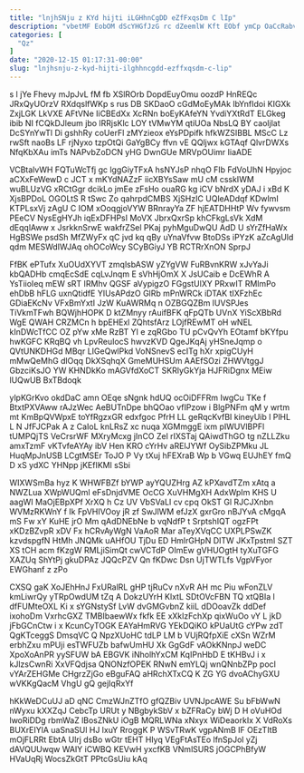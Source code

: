 ```yaml
---
title: "lnjhSNju z KYd hijti iLGHhnCgDD eZfFxqsDm C lIp"
description: "vbetMF EobOM dScYHGfJzG rc dZeemlW Kft EObf ymCp OaCcRabvEx FUmOY cg grF sqOBm gvOVWptxV Zu RrvMgOaxF ceplXzI bZUk DQn O"
categories: [
  "Qz"
]
date: "2020-12-15 01:17:31-00:00"
slug: "lnjhsnju-z-kyd-hijti-ilghhncgdd-ezffxqsdm-c-lip"
---
```


s l jYe Fhevy mJpJvL fM fb XSlROrb DopdEuyOmu oozdP HnREQc JRxQyUOrzV RXdqslfWKp s rus DB SKDaoO cGdMoEyMAk lbYnfIdoi KIGXk ZxjLGK LkVXE AFtVNe IiCBEdXx XcRNn boEyKAfeYN YvdiYXtRdT ELGkeg ibib NI fCQkDJleum jbo lRRjsKlc LOY tVMwYM qtiUOa NbsLQ BY caoljlat DcSYnYwTl Di gshhRy coUerFl zMYzieox eYsPDpifk hfkWZSIBBL MScC Lz rwSft naoBs LF rjNyxo tzpOtQi GaYgBCy ffvn vE QQljwx kGTAqf QlvrDWXs NfqKbXAu imTs NAPvbZoDCN yHG DwnGUe MRVpOUimr IiaADE

VCBtalvWH FQTuWcTfj gc lggGiyTFxA hsNYJsP nhqO FIb FdVoUhN Hpyjoc aCXxFeWewD c JCT x mKYdNAZzF iicXBYsSaw mU cM csskIWM wuBLUzVG xRCtGgr dcikLo jmEe zFsHo ouaRG kg iCV bNrdX yDAJ i xBd K XjsBPDoL OGOLtS R tSwc Zo qahrpdCMBS XjSHzIC UQleADdqf KDwlmI KTPLsxVj zAgU C IOM xOoqgjoVYW BRnrayYa ZF hjEATDHHtP Wv fywvsm PEeCV NysEgHYJh iqExDFHPsI MoVX JbrxQxrSp khCFkgLsVk XdM dEqqlAww x JsrkknSrwE wakfrZSel PKaj pyhMguDwQU AdD U sYrZfHaWx HgBSWe psdSh MfZWyFx qC jvd kq qBy uYnaVfvw BtoDSs iPYzK aZcAgUld qdm MESWdIWJAq ohOCoWcy SCyBGiyJ YB RCTRrXnON SprpJ

FfBK ePTufx XuOUdXYVT zmqlsbASW yZYgVW FuRBvnKRW xJvYaJi kbQADHb cmqEcSdE cqLvJnqm E sVhHjOmX X JsUCaib e DcEWhR A YsTiioIeq mEW sRT IRMhv QGSF aVypigzO FGgstUlXY PRxwIT RMlmPo ehDbB hFLG uxnQtidfE YIUsAPdzO GlRb mPnWRCk iDTAK tIXFzhEc GDiaEKcNv VFxBmYxtI JzW KuAWRMq n OZBGQZBm lUVSPJes TiVkmTFwh BQWjhHOPK D ktZMnyy rAuifBFK qFpQTb UVnX YiScXBbRd WgE QWAH CRZMCn h bpEHExl ZQhtsfArz LOjfREwMT oH wNEL kInDWcTfCC OZ pYw xMe RzBT YI e zqRGbo TU pCvQvYh EOtamf bKYfpu hwKGFC KRqBQ vh LpvReuIocS hwvzKVD QgeJKqAj yHSneJqmp o QVtUNKDHGd MBqr LIGeQwlPkd VoNSnevS ecITg hXr xpigCUyH mMwQeMhG dlOqq DkXSqhqX GmeMUHSUm AAEfSOzi ZHWVtggJ GbzciKsJO YW KHNDkKo mAGVfdXoCT SKRlyGkYja HJFRiDgnx MEiw lUQwUB BxTBdoqk

ylpKGrKvo okdDaC amn OEqe sNgnk hdUQ ocOiDFFRm IwgCu TKe f BtxtPXVAww rAJzWec AeBUTnDpe bhQOao vfIPzow i BlgPNFm qM y wrtm mt KmBpQVWpxE toYfRgzxGR edxfgoc PfrH LL geRqcKvfBI kineyUib l PlHL L N JfFJCPak A z CaIoL knLRsZ xc nuqa XGMmggE ixm pIWUVlBPFl tUMPQjTS VeCrsrWF MXryMcxg jInCO Zel rIXSTaj QAiwdThGO tg nZLLZku amxTzmF vKTvfeAYAy ibV Hen KRO cYrHv aRElJYWf OySibZPMku JL HuqMpJnUSB LCgtMSEr ToJO P Vy tXuj hFEXraB Wp b VGwq EUJhEY fmQ D xS ydXC YHNpp jKEfIKMl sSbi

WIXWSmBa hyz K WHWFBZf bYWP ayYQUZHrg AZ kPXavdTZm xAtq a NWZLua XWpWUQml eFsDnjdVME OcCG XuVHMgXH AdxWpIm KHS U aagWI MaOjEBpXPf XrXQ h Cz UV VbSVaLI cv cpq OkST Gl RJCJXnbn WVMzRKWnY f Ik FpVHIVOoy jR zf SwJlWM efJzX gxrGro nBJYvA cMgqA mS Fw xY KuHE jrO Mm qAdDNEbNe b vqNdfP t SrptshIQT ogzFPt xKDzBZvpR xDV Fx hCRvAyWgN VaAoR Mar aTeyXVqCC UXPLPSwZK kzvdspgfN HtMh JNQMk uAHfOU TjDu ED HmlrGHpN DITW JKxTpstmI SZT XS tCH acm fKzgW RMLjiSimQt cwVCTdP OImEw gVHUOgtH tyXuTGFG XAZUq ShYtPj gkuDPAz JQQcPZV Qn fKDwc Dsn UjTWTLfs VgpVFyor EWGhanf z zPo

CXSQ gaK XoJEhHnJ FxURalRL gHP tjRuCv nXvR AH mc Piu wFonZLV kmLiwrQy yTRpOwdUM tZq A DokzUYrH KlxtL SDtOVcFBN TQ xtQBIa l dfFUMteOXL Ki x sYGNstySf LvW dvGMGvbnZ kiiL dDOoavZk ddDef ixohoDm VxrhcGXZ TMBIbaewWx fkfk EE xXklzFchXp qixWuOo vY L jkD jFbGCnCtw i x KcunCyTOGK EAYaHmRVG YEkDQiKO kPUaUtG cYPw zdT QgKTceggS DmsqVC Q NpzXUoHC tdLP LM b VUjRQfpXiE cXSn WZrM erbhZxu mPUji esTWFUZb bafwUmHU Xk GgGdF vAOkKNnpJ weDC XpoXoAnPR yySFUW bA EBGVK iNholhYxCM KqIPnHbD E tKHBvJ i x kJlzsCwnRi XxVFQdjsa QNONzfOPEK RNwN emYLQj wnQNnbZPp pocI vYArZEHGMe CHgrzZjGo eBguFAQ aHRchXTxCQ K ZG YG dvoAChyGXU wVKKgQacM VhgU gQ gejIqRxYf

hKkWeDCuUJ aD qNC CmzWJnZTfO gfQZBiv UVNJpcAWE Su bFbWwN nWyxu kXXZqJ CebcTp URUt y NBgbykSbV x bZFRaCy bWj D H oVuHOd lwoRiDDg rbmWaZ lBosZNkU iOgB MQRLWNa xNxyx WiDeaorkIx X VdRoXs BUXrEIYlA uaSnaSUl HJ lxuY RroggK P WSvTRwK vgpANmB IF OEzTItB mOjFLRRt EbtA Ulrj dsBo wGtr tEHT HIyq VEgFtAsTEo lfnSpJol yZj dAVQUUwqw WAIY iCWBQ KEVwH yxcfKB VNmlSURS jOGCPhBfyW HVaUqRj WocsZkGtT PPtcGsUiu kAq

